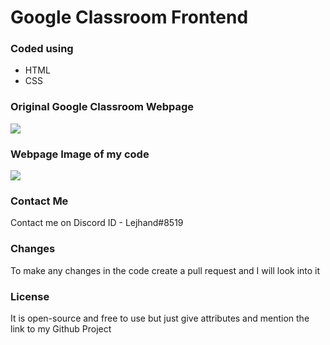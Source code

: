 # Google Classroom Frontend
### Coded using 
- HTML
- CSS

### Original Google Classroom Webpage
![](https://postimg.cc/47vsVQDj)

### Webpage Image of my code
![](https://postimg.cc/18TmQt07)

### Contact Me
Contact me on Discord ID - Lejhand#8519 

### Changes
To make any changes in the code create a pull request and I will look into it

### License
It is open-source and free to use but just give attributes and mention the link to my Github Project
